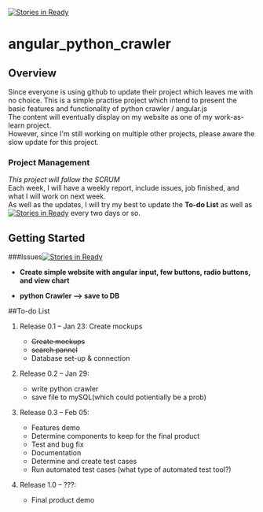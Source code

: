 [![Stories in Ready](https://badge.waffle.io/FrancisZ2/angular_python_crawler.png?label=ready&title=Ready)](https://waffle.io/FrancisZ2/angular_python_crawler)
# angular_python_crawler

## Overview
Since everyone is using github to update their project which leaves me with no choice.
This is a simple practise project which intend to present the basic features and functionality of python crawler / angular.js  
The content will eventually display on my website as one of my work-as-learn project.  
However, since I'm still working on multiple other projects, please aware the slow update for this project.

### Project Management
*This project will follow the SCRUM*    
Each week, I will have a weekly report, include issues, job finished, and what I will work on next week.  
As well as the updates, I will try my best to update the **__To-do List__** as well as [![Stories in Ready](https://badge.waffle.io/francisz2/angular_python_crawler.png?label=ready&title=Ready)](https://waffle.io/francisz2/angular_python_crawler) every two days or so.

## Getting Started  
###Issues[![Stories in Ready](https://badge.waffle.io/francisz2/angular_python_crawler.png?label=ready&title=Ready)](https://waffle.io/francisz2/angular_python_crawler)

* **Create simple website with angular input, few buttons, radio buttons, and view chart**
  
* **python Crawler --> save to DB**
    
   
##To-do List 
1. Release 0.1 – Jan 23: Create mockups
    * ~~Create mockups~~ 
    * ~~search pannel~~
    * Database set-up & connection

2. Release 0.2 – Jan 29: 
    * write python crawler
    * save file to mySQL(which could potientially be a prob)

3. Release 0.3 – Feb 05: 
    * Features demo
    * Determine components to keep for the final product
    * Test and bug fix
    * Documentation
    * Determine and create test cases
    * Run automated test cases (what type of automated test tool?) 

7. Release 1.0 – ???:
    * Final product demo
